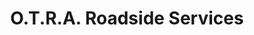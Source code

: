 ---
title: "O.T.R.A. Roadside Services"
url: /cleburne/o-t-r-a-roadside-services/
shop: Autowerkstatt
---